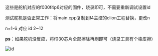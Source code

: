 这些是舵机对应的f030f4p6对应的固件，烧录即可，不需要重新调试设置id

测试舵机是否正常工作：将main.cpp复制到f4主控的clion工程替换，更改n

n=1-6 对应 id 2~12

**ps**：如果舵机没反应，将f030芯片全部擦除再刷即可（烧录工具有个橡皮擦）

![id](https://user-images.githubusercontent.com/52451470/164890677-099a2010-8218-4732-b889-47cd77226090.png)
